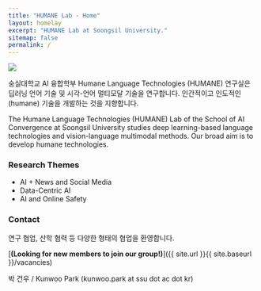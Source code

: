 ```yaml
---
title: "HUMANE Lab - Home"
layout: homelay
excerpt: "HUMANE Lab at Soongsil University."
sitemap: false
permalink: /
---
```


<img src="{{ site.url }}{{ site.baseurl }}/images/teampic/202212_송년회.jpg" style="max-width:100%; height:auto;"/>

숭실대학교 AI 융합학부 Humane Language Technologies (HUMANE) 연구실은 딥러닝 언어 기술 및 시각-언어 멀티모달 기술을 연구합니다. 인간적이고 인도적인 (humane) 기술을 개발하는 것을 지향합니다.

The Humane Language Technologies (HUMANE) Lab of the School of AI Convergence at Soongsil University studies deep learning-based language technologies and vision-language multimodal methods. Our broad aim is to develop humane technologies.

### Research Themes

- AI + News and Social Media
- Data-Centric AI
- AI and Online Safety


### Contact

연구 협업, 산학 협력 등 다양한 형태의 협업을 환영합니다.

[**(Looking for new members to join our group!)**]({{ site.url }}{{ site.baseurl }}/vacancies)

박 건우 / Kunwoo Park (kunwoo.park at ssu dot ac dot kr)

 
